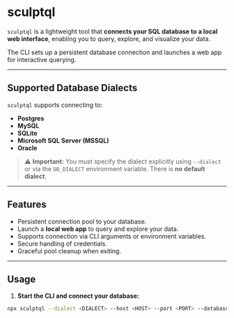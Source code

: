 # sculptql

`sculptql` is a lightweight tool that **connects your SQL database to a local web interface**, enabling you to query, explore, and visualize your data.  

The CLI sets up a persistent database connection and launches a web app for interactive querying.

---

## Supported Database Dialects

`sculptql` supports connecting to:

- **Postgres**
- **MySQL**
- **SQLite**
- **Microsoft SQL Server (MSSQL)**
- **Oracle**

> ⚠️ **Important:** You must specify the dialect explicitly using `--dialect` or via the `DB_DIALECT` environment variable. There is **no default dialect**.

---

## Features

- Persistent connection pool to your database.
- Launch a **local web app** to query and explore your data.
- Supports connection via CLI arguments or environment variables.
- Secure handling of credentials.
- Graceful pool cleanup when exiting.

---

## Usage

1. **Start the CLI and connect your database:**

```bash
npx sculptql --dialect <DIALECT> --host <HOST> --port <PORT> --database <DB> --user <USER> --password <PASSWORD>

